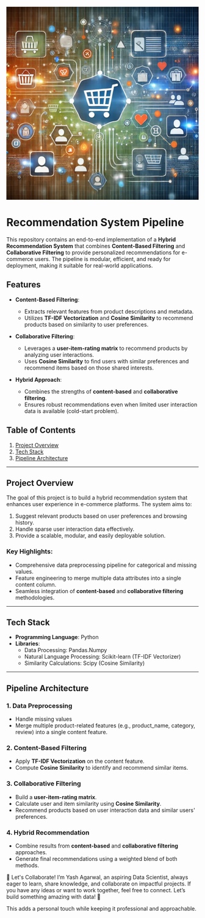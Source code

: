 


![E-commerce-Recommendation_System Illustration](https://github.com/Rajarya2003/E-commerce-Recommendation_System/blob/main/image.webp)


# Recommendation System Pipeline

This repository contains an end-to-end implementation of a **Hybrid Recommendation System** that combines **Content-Based Filtering** and **Collaborative Filtering** to provide personalized recommendations for e-commerce users. The pipeline is modular, efficient, and ready for deployment, making it suitable for real-world applications.

## Features

- **Content-Based Filtering**:
  - Extracts relevant features from product descriptions and metadata.
  - Utilizes **TF-IDF Vectorization** and **Cosine Similarity** to recommend products based on similarity to user preferences.

- **Collaborative Filtering**:
  - Leverages a **user-item-rating matrix** to recommend products by analyzing user interactions.
  - Uses **Cosine Similarity** to find users with similar preferences and recommend items based on those shared interests.

- **Hybrid Approach**:
  - Combines the strengths of **content-based** and **collaborative filtering**.
  - Ensures robust recommendations even when limited user interaction data is available (cold-start problem).

## Table of Contents

1. [Project Overview](#project-overview)
2. [Tech Stack](#tech-stack)
3. [Pipeline Architecture](#pipeline-architecture)
---

## Project Overview

The goal of this project is to build a hybrid recommendation system that enhances user experience in e-commerce platforms. The system aims to:

1. Suggest relevant products based on user preferences and browsing history.
2. Handle sparse user interaction data effectively.
3. Provide a scalable, modular, and easily deployable solution.

### Key Highlights:
- Comprehensive data preprocessing pipeline for categorical and missing values.
- Feature engineering to merge multiple data attributes into a single content column.
- Seamless integration of **content-based** and **collaborative filtering** methodologies.

---

## Tech Stack

- **Programming Language**: Python
- **Libraries**: 
  - Data Processing: Pandas.Numpy
  - Natural Language Processing: Scikit-learn (TF-IDF Vectorizer)
  - Similarity Calculations: Scipy (Cosine Similarity)

---

## Pipeline Architecture

### 1. Data Preprocessing
- Handle missing values 
- Merge multiple product-related features (e.g., product_name, category, review) into a single content feature.

### 2. Content-Based Filtering
- Apply **TF-IDF Vectorization** on the content feature.
- Compute **Cosine Similarity** to identify and recommend similar items.

### 3. Collaborative Filtering
- Build a **user-item-rating matrix**.
- Calculate user and item similarity using **Cosine Similarity**.
- Recommend products based on user interaction data and similar users' preferences.

### 4. Hybrid Recommendation
- Combine results from **content-based** and **collaborative filtering** approaches.
- Generate final recommendations using a weighted blend of both methods.


💬 Let's Collaborate!
I’m Yash Agarwal, an aspiring Data Scientist, always eager to learn, share knowledge, and collaborate on impactful projects. If you have any ideas or want to work together, feel free to connect. Let’s build something amazing with data! 🚀

This adds a personal touch while keeping it professional and approachable.

